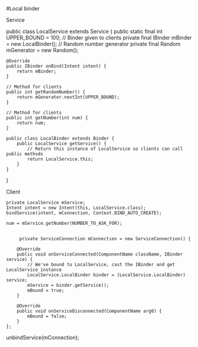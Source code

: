 #Local binder
	
Service 

public class LocalService extends Service {
    public static final int UPPER_BOUND = 100;
    // Binder given to clients
    private final IBinder mBinder = new LocalBinder();
    // Random number generator
    private final Random mGenerator = new Random();

    @Override
    public IBinder onBind(Intent intent) {
        return mBinder;
    }

    // Method for clients
    public int getRandomNumber() {
        return mGenerator.nextInt(UPPER_BOUND);
    }

    // Method for clients
    public int getNumber(int num) {
        return num;
    }

    public class LocalBinder extends Binder {
        public LocalService getService() {
            // Return this instance of LocalService so clients can call public methods
            return LocalService.this;
        }
    }
}	 
	 
Client

	
	private LocalService mService;
	Intent intent = new Intent(this, LocalService.class);
	bindService(intent, mConnection, Context.BIND_AUTO_CREATE);
	
	num = mService.getNumber(NUMBER_TO_ASK_FOR);
	      
         
         private ServiceConnection mConnection = new ServiceConnection() {

        @Override
        public void onServiceConnected(ComponentName className, IBinder service) {
            // We've bound to LocalService, cast the IBinder and get LocalService instance
            LocalService.LocalBinder binder = (LocalService.LocalBinder) service;
            mService = binder.getService();
            mBound = true;
        }

        @Override
        public void onServiceDisconnected(ComponentName arg0) {
            mBound = false;
        }
    };



 unbindService(mConnection);
 
 
